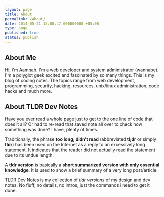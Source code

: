 ```yaml
---
layout: page
title: About
permalink: /about/
date: 2014-05-21 15:00:47.000000000 +05:00
type: page
published: true
status: publish
---
```


## About Me
Hi, i'm [Aamnah](http://aamnah.com). I'm a web developer and system administrator (wannabe). I'm a polyglot geek excited and fascinated by so many things. This is my blog of coding notes. The topics range from web development, programming, security, hacking, resources, unix/linux administration, code hacks and much more.

## About TLDR Dev Notes
Have you ever read a whole page just to get to the one line of code that does it all? Or had to re-read that saved note all over to check how something was done? I have, plenty of times.

Traditionally, the phrase **too long; didn't read** (abbreviated **tl;dr** or simply **tldr**) has been used on the Internet as a reply to an excessively long statement. It indicates that the reader did not actually read the statement due to its undue length.

A **tldr version** is basically a **short summarized version with only essential knowledge**. It is used to show a brief summary of a very long post/article.

TLDR Dev Notes is my collection of _tldr versions_ of my design and dev notes. No fluff, no details, no intros, just the commands i need to get it done.
